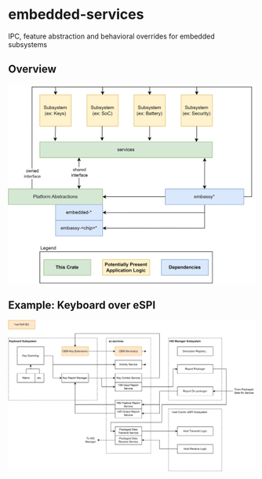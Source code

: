 # embedded-services
IPC, feature abstraction and behavioral overrides for embedded subsystems

## Overview
![Simplified Layer View](docs/images/simplified_layers.png "Simplified Layered View of Services")

## Example: Keyboard over eSPI
![Keyboard to Host via eSPI Example](docs/images/keyboard_to_espi_example.png "Keyboard to Host via eSPI Example")
